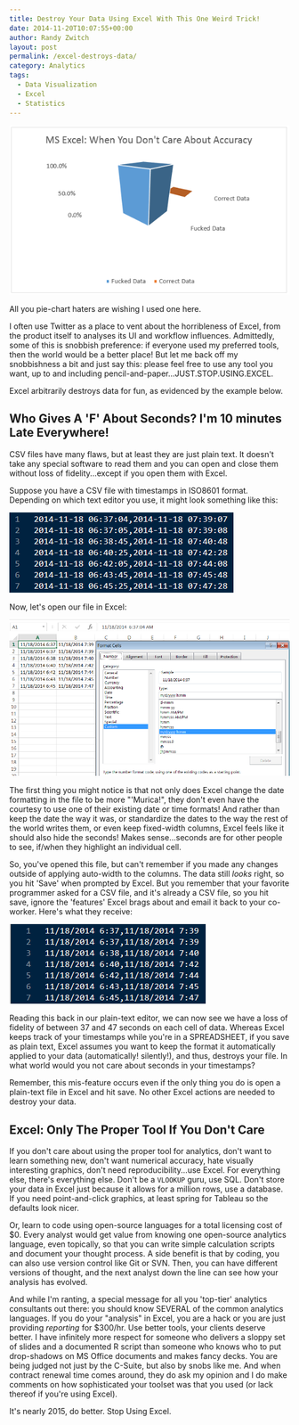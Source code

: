 ```yaml
---
title: Destroy Your Data Using Excel With This One Weird Trick!
date: 2014-11-20T10:07:55+00:00
author: Randy Zwitch
layout: post
permalink: /excel-destroys-data/
category: Analytics
tags:
  - Data Visualization
  - Excel
  - Statistics
---
```


![All you pie-chart haters are wishing I used one here](/wp-content/uploads/2014/11/pie-charts-are-better.png)

<div>
  <p class="wp-caption-text">
    All you pie-chart haters are wishing I used one here.
  </p>
</div>

I often use Twitter as a place to vent about the horribleness of Excel, from the product itself to analyses its UI and workflow influences. Admittedly, some of this is snobbish preference: if everyone used my preferred tools, then the world would be a better place! But let me back off my snobbishness a bit and just say this: please feel free to use any tool you want, up to and including pencil-and-paper...JUST.STOP.USING.EXCEL.

Excel arbitrarily destroys data for fun, as evidenced by the example below.

## Who Gives A 'F' About Seconds? I'm 10 minutes Late Everywhere!

CSV files have many flaws, but at least they are just plain text. It doesn't take any special software to read them and you can open and close them without loss of fidelity...except if you open them with Excel.

Suppose you have a CSV file with timestamps in ISO8601 format. Depending on which text editor you use, it might look something like this:

![timestamp](/wp-content/uploads/2014/11/timestamp.png)

Now, let's open our file in Excel:

![excel-dates](/wp-content/uploads/2014/11/excel-dates.png)

The first thing you might notice is that not only does Excel change the date formatting in the file to be more "'Murica!", they don't even have the courtesy to use one of their existing date or time formats! And rather than keep the date the way it was, or standardize the dates to the way the rest of the world writes them, or even keep fixed-width columns, Excel feels like it should also hide the seconds! Makes sense...seconds are for other people to see, if/when they highlight an individual cell.

So, you've opened this file, but can't remember if you made any changes outside of applying auto-width to the columns. The data still _looks_ right, so you hit 'Save' when prompted by Excel. But you remember that your favorite programmer asked for a CSV file, and it's already a CSV file, so you hit save, ignore the 'features' Excel brags about and email it back to your co-worker. Here's what they receive:

![excel-fidelity-loss](/wp-content/uploads/2014/11/excel-fidelity-loss.png)

Reading this back in our plain-text editor, we can now see we have a loss of fidelity of between 37 and 47 seconds on each cell of data. Whereas Excel keeps track of your timestamps while you're in a SPREADSHEET, if you save as plain text, Excel assumes you want to keep the format it automatically applied to your data (automatically! silently!), and thus, destroys your file. In what world would you not care about seconds in your timestamps?

Remember, this mis-feature occurs even if the only thing you do is open a plain-text file in Excel and hit save. No other Excel actions are needed to destroy your data.

## Excel: Only The Proper Tool If You Don't Care

If you don't care about using the proper tool for analytics, don't want to learn something new, don't want numerical accuracy, hate visually interesting graphics, don't need reproducibility...use Excel. For everything else, there's everything else. Don't be a `VLOOKUP` guru, use SQL. Don't store your data in Excel just because it allows for a million rows, use a database. If you need point-and-click graphics, at least spring for Tableau so the defaults look nicer.

Or, learn to code using open-source languages for a total licensing cost of $0. Every analyst would get value from knowing one open-source analytics language, even topically, so that you can write simple calculation scripts and document your thought process. A side benefit is that by coding, you can also use version control like Git or SVN. Then, you can have different versions of thought, and the next analyst down the line can see how your analysis has evolved.

And while I'm ranting, a special message for all you 'top-tier' analytics consultants out there: you should know SEVERAL of the common analytics languages. If you do your "analysis" in Excel, you are a hack or you are just providing _reporting_ for $300/hr. Use better tools, your clients deserve better. I have infinitely more respect for someone who delivers a sloppy set of slides and a documented R script than someone who knows who to put drop-shadows on MS Office documents and makes fancy decks. You are being judged not just by the C-Suite, but also by snobs like me. And when contract renewal time comes around, they do ask my opinion and I do make comments on how sophisticated your toolset was that you used (or lack thereof if you're using Excel).

It's nearly 2015, do better. Stop Using Excel.
